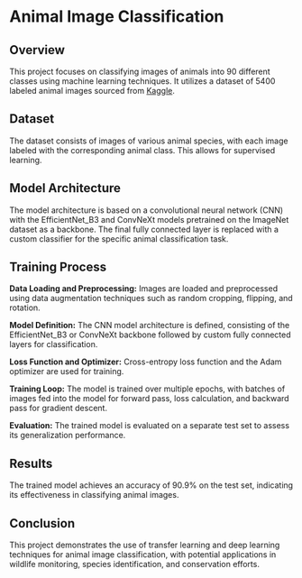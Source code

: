 # Animal Image Classification
## Overview
This project focuses on classifying images of animals into 90 different classes using machine learning techniques. It utilizes a dataset of 5400 labeled animal images sourced from [Kaggle](https://www.kaggle.com/datasets/iamsouravbanerjee/animal-image-dataset-90-different-animals).

## Dataset
The dataset consists of images of various animal species, with each image labeled with the corresponding animal class. This allows for supervised learning.

## Model Architecture
The model architecture is based on a convolutional neural network (CNN) with the EfficientNet_B3 and ConvNeXt models pretrained on the ImageNet dataset as a backbone. The final fully connected layer is replaced with a custom classifier for the specific animal classification task.

## Training Process

**Data Loading and Preprocessing:** Images are loaded and preprocessed using data augmentation techniques such as random cropping, flipping, and rotation.

**Model Definition:** The CNN model architecture is defined, consisting of the EfficientNet_B3 or ConvNeXt backbone followed by custom fully connected layers for classification.

**Loss Function and Optimizer:** Cross-entropy loss function and the Adam optimizer are used for training.

**Training Loop:** The model is trained over multiple epochs, with batches of images fed into the model for forward pass, loss calculation, and backward pass for gradient descent.

**Evaluation:** The trained model is evaluated on a separate test set to assess its generalization performance.

## Results
The trained model achieves an accuracy of 90.9% on the test set, indicating its effectiveness in classifying animal images.

## Conclusion
This project demonstrates the use of transfer learning and deep learning techniques for animal image classification, with potential applications in wildlife monitoring, species identification, and conservation efforts.
